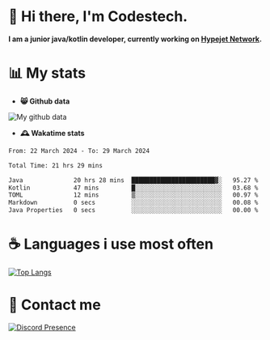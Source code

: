 # 👋 Hi there, I'm Codestech.
**I am a junior java/kotlin developer, currently working on [Hypejet Network](https://github.com/Hypejet).**

# 📊 My stats
- **😸 Github data**

![My github data](https://github-readme-stats.vercel.app/api?username=Codestech1&count_private=true&include_all_commits=true&theme=codeSTACKr)

- **🕰️ Wakatime stats**
<!--START_SECTION:waka-->

```txt
From: 22 March 2024 - To: 29 March 2024

Total Time: 21 hrs 29 mins

Java              20 hrs 28 mins  ███████████████████████▓░   95.27 %
Kotlin            47 mins         █░░░░░░░░░░░░░░░░░░░░░░░░   03.68 %
TOML              12 mins         ▒░░░░░░░░░░░░░░░░░░░░░░░░   00.97 %
Markdown          0 secs          ░░░░░░░░░░░░░░░░░░░░░░░░░   00.08 %
Java Properties   0 secs          ░░░░░░░░░░░░░░░░░░░░░░░░░   00.00 %
```

<!--END_SECTION:waka-->

# ☕ Languages i use most often
[![Top Langs](https://github-readme-stats.vercel.app/api/top-langs/?username=Codestech1&layout=compact&langs_count=8&exclude_repo=window5000.github.io&theme=codeSTACKr)](https://github.com/anuraghazra/github-readme-stats)

# 💬 Contact me
[![Discord Presence](https://lanyard.cnrad.dev/api/650718742157852740)](https://discord.com/users/650718742157852740)
</br>
